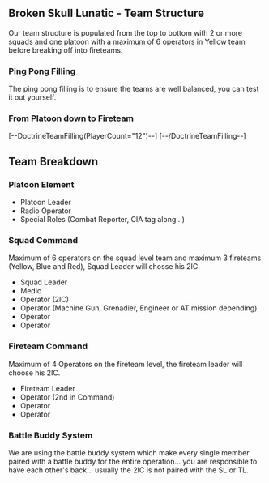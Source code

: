 
## Broken Skull Lunatic - Team Structure

Our team structure is populated from the top to bottom with 2 or more squads and one platoon with a maximum of 6 operators in Yellow team before breaking off into fireteams.

### Ping Pong Filling

The ping pong filling is to ensure the teams are well balanced, you can test it out yourself.

### From Platoon down to Fireteam

[--DoctrineTeamFilling(PlayerCount="12")--] [--/DoctrineTeamFilling--]


## Team Breakdown
### Platoon Element
- Platoon Leader
- Radio Operator
- Special Roles (Combat Reporter, CIA tag along...)

### Squad Command
Maximum of 6 operators on the squad level team and maximum 3 fireteams (Yellow, Blue and Red), Squad Leader will chosse his 2IC.
- Squad Leader
- Medic
- Operator (2IC)
- Operator (Machine Gun, Grenadier, Engineer or AT mission depending)
- Operator
- Operator

### Fireteam Command
Maximum of 4 Operators on the fireteam level, the fireteam leader will choose his 2IC.
- Fireteam Leader
- Operator (2nd in Command)
- Operator
- Operator

### Battle Buddy System
We are using the battle buddy system which make every single member paired with a battle buddy for the entire operation... you are responsible to have each other's back... usually the 2IC is not paired with the SL or TL.

